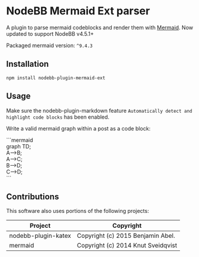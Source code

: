 # NodeBB Mermaid Ext parser

A plugin to parse mermaid codeblocks and render them with [Mermaid](https://github.com/knsv/mermaid). Now updated to support NodeBB v4.5.1+

Packaged mermaid version: `^9.4.3`

## Installation 

`npm install nodebb-plugin-mermaid-ext`

## Usage

Make sure the nodebb-plugin-markdown feature `Automatically detect and highlight code blocks` has been enabled.

Write a valid mermaid graph within a post as a code block:

\`\`\`mermaid  
graph TD;  
    A-->B;  
    A-->C;  
    B-->D;  
    C-->D;  
\`\`\`

## Contributions

This software also uses portions of the following projects:

| Project             | Copyright                          |
| ------------------- | ---------------------------------- |
| nodebb-plugin-katex | Copyright (c) 2015 Benjamin Abel.  |
| mermaid             | Copyright (c) 2014 Knut Sveidqvist |
